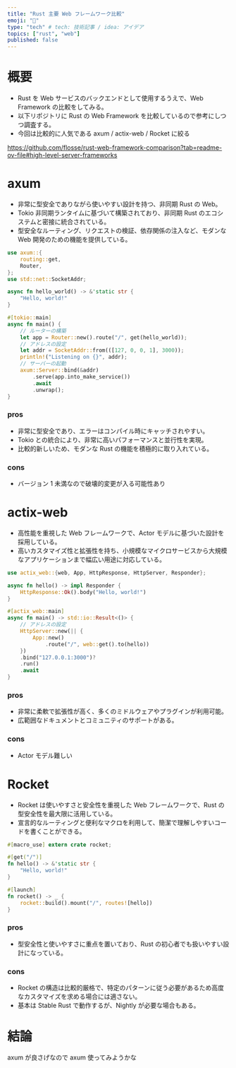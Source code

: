 ```yaml
---
title: "Rust 主要 Web フレームワーク比較"
emoji: "📌"
type: "tech" # tech: 技術記事 / idea: アイデア
topics: ["rust", "web"]
published: false
---
```


# 概要

- Rust を Web サービスのバックエンドとして使用するうえで、Web Framework の比較をしてみる。
- 以下リポジトリに Rust の Web Framework を比較しているので参考にしつつ調査する。
- 今回は比較的に人気である axum / actix-web / Rocket に絞る

https://github.com/flosse/rust-web-framework-comparison?tab=readme-ov-file#high-level-server-frameworks

# axum

- 非常に型安全でありながら使いやすい設計を持つ、非同期 Rust の Web。
- Tokio 非同期ランタイムに基づいて構築されており、非同期 Rust のエコシステムと密接に統合されている。
- 型安全なルーティング、リクエストの検証、依存関係の注入など、モダンな Web 開発のための機能を提供している。

```rust
use axum::{
    routing::get,
    Router,
};
use std::net::SocketAddr;

async fn hello_world() -> &'static str {
    "Hello, world!"
}

#[tokio::main]
async fn main() {
    // ルーターの構築
    let app = Router::new().route("/", get(hello_world));
    // アドレスの設定
    let addr = SocketAddr::from(([127, 0, 0, 1], 3000));
    println!("Listening on {}", addr);
    // サーバーの起動
    axum::Server::bind(&addr)
        .serve(app.into_make_service())
        .await
        .unwrap();
}

```

### pros

- 非常に型安全であり、エラーはコンパイル時にキャッチされやすい。
- Tokio との統合により、非常に高いパフォーマンスと並行性を実現。
- 比較的新しいため、モダンな Rust の機能を積極的に取り入れている。

### cons

- バージョン 1 未満なので破壊的変更が入る可能性あり

# actix-web

- 高性能を重視した Web フレームワークで、Actor モデルに基づいた設計を採用している。
- 高いカスタマイズ性と拡張性を持ち、小規模なマイクロサービスから大規模なアプリケーションまで幅広い用途に対応している。

```rust
use actix_web::{web, App, HttpResponse, HttpServer, Responder};

async fn hello() -> impl Responder {
    HttpResponse::Ok().body("Hello, world!")
}

#[actix_web::main]
async fn main() -> std::io::Result<()> {
    // アドレスの設定
    HttpServer::new(|| {
        App::new()
            .route("/", web::get().to(hello))
    })
    .bind("127.0.0.1:3000")?
    .run()
    .await
}
```

### pros

- 非常に柔軟で拡張性が高く、多くのミドルウェアやプラグインが利用可能。
- 広範囲なドキュメントとコミュニティのサポートがある。

### cons

- Actor モデル難しい

# Rocket

- Rocket は使いやすさと安全性を重視した Web フレームワークで、Rust の型安全性を最大限に活用している。
- 宣言的なルーティングと便利なマクロを利用して、簡潔で理解しやすいコードを書くことができる。

```rust
#[macro_use] extern crate rocket;

#[get("/")]
fn hello() -> &'static str {
    "Hello, world!"
}

#[launch]
fn rocket() -> _ {
    rocket::build().mount("/", routes![hello])
}

```

### pros

- 型安全性と使いやすさに重点を置いており、Rust の初心者でも扱いやすい設計になっている。

### cons

- Rocket の構造は比較的厳格で、特定のパターンに従う必要があるため高度なカスタマイズを求める場合には適さない。
- 基本は Stable Rust で動作するが、Nightly が必要な場合もある。

# 結論

axum が良さげなので axum 使ってみようかな
